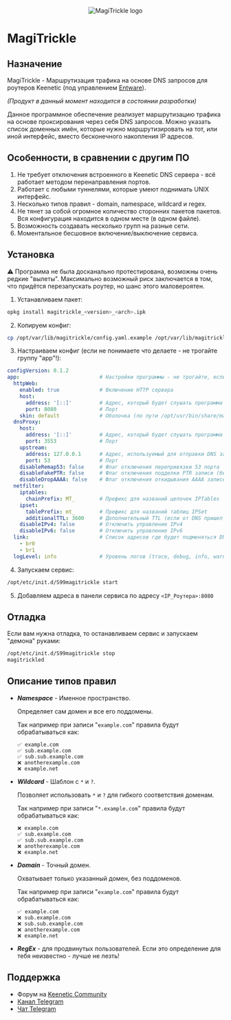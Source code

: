 <p align="center">
  <img src="https://raw.githubusercontent.com/Ponywka/MagiTrickle/develop/img/logo256.png" alt="MagiTrickle logo"/>
</p>

MagiTrickle
=======

## Назначение

MagiTrickle - Маршрутизация трафика на основе DNS запросов для роутеров Keenetic (под управлением [Entware](https://github.com/The-BB/Entware-Keenetic)).

*(Продукт в данный момент находится в состоянии разработки)*

Данное программное обеспечение реализует маршрутизацию трафика на основе проксирования через себя DNS запросов. Можно указать список доменных имён, которые нужно маршрутизировать на тот, или иной интерфейс, вместо бесконечного накопления IP адресов. 

## Особенности, в сравнении с другим ПО
1. Не требует отключения встроенного в Keenetic DNS сервера - всё работает методом перенаправления портов.
2. Работает с любыми туннелями, которые умеют поднимать UNIX интерфейс.
3. Несколько типов правил - domain, namespace, wildcard и regex.
4. Не тянет за собой огромное количество сторонних пакетов пакетов. Вся конфигурация находится в одном месте (в одном файле).
5. Возможность создавать несколько групп на разные сети.
6. Моментальное бесшовное включение/выключение сервиса.

## Установка
⚠️ Программа не была досканально протестирована, возможны очень редкие "вылеты". Максимально возможный риск заключается в том, что придётся перезапускать роутер, но шанс этого маловероятен.

1. Устанавливаем пакет:
```bash
opkg install magitrickle_<version>_<arch>.ipk
```
2. Копируем конфиг:
```bash
cp /opt/var/lib/magitrickle/config.yaml.example /opt/var/lib/magitrickle/config.yaml
```
3. Настраиваем конфиг (если не понимаете что делаете - не трогайте группу "app"!):
```yaml
configVersion: 0.1.2
app:                          # Настройки программы - не трогайте, если не знаете что к чему
  httpWeb:
    enabled: true             # Включение HTTP сервера
    host:
      address: '[::]'         # Адрес, который будет слушать программа для приёма HTTP запросов
      port: 8080              # Порт
    skin: default             # Оболочка (по пути /opt/usr/bin/share/magitrickle/skins)
  dnsProxy:
    host:
      address: '[::]'         # Адрес, который будет слушать программа для приёма DNS запросов
      port: 3553              # Порт
    upstream:
      address: 127.0.0.1      # Адрес, используемый для отправки DNS запросов
      port: 53                # Порт
    disableRemap53: false     # Флаг отключения перепривязки 53 порта
    disableFakePTR: false     # Флаг отключения подделки PTR записи (без неё есть проблемы, может быть будет исправлено в будущем)
    disableDropAAAA: false    # Флаг отключения откидывания AAAA записей
  netfilter:
    iptables:
      chainPrefix: MT_        # Префикс для названий цепочек IPTables
    ipset:
      tablePrefix: mt_        # Префикс для названий таблиц IPSet
      additionalTTL: 3600     # Дополнительный TTL (если от DNS пришел TTL 300, то к этому числу прибавится указанный TTL)
    disableIPv4: false        # Отключить управление IPv4
    disableIPv6: false        # Отключить управление IPv6
  link:                       # Список адресов где будет подменяться DNS
    - br0
    - br1
  logLevel: info              # Уровень логов (trace, debug, info, warn, error)
```
4. Запускаем сервис:
```bash
/opt/etc/init.d/S99magitrickle start
```
5. Добавляем адреса в панели сервиса по адресу `<IP_Роутера>:8080`

## Отладка
Если вам нужна отладка, то останавливаем сервис и запускаем "демона" руками:
```bash
/opt/etc/init.d/S99magitrickle stop
magitrickled
```

## Описание типов правил

*   _**Namespace**_ - Именное пространство.

    Определяет сам домен и все его поддомены.

    Так например при записи "`example.com`" правила будут обрабатываться как:

    ```
    ✅ example.com
    ✅ sub.example.com
    ✅ sub.sub.example.com
    ❌ anotherexample.com
    ❌ example.net
    ```

*   _**Wildcard**_ - Шаблон с `*` и `?`.

    Позволяет использовать `*` и `?` для гибкого соответствия доменам.

    Так например при записи "`*.example.com`" правила будут обрабатываться как:

    ```
    ❌ example.com
    ✅ sub.example.com
    ✅ sub.sub.example.com
    ❌ anotherexample.com
    ❌ example.net
    ```

*   _**Domain**_ - Точный домен.

    Охватывает только указанный домен, без поддоменов.

    Так например при записи "`example.com`" правила будут обрабатываться как:

    ```
    ✅ example.com
    ❌ sub.example.com
    ❌ sub.sub.example.com
    ❌ anotherexample.com
    ❌ example.net
    ```

*   _**RegEx**_ - для продвинутых пользователей. Если это определение для тебя неизвестно - лучше не лезть!

## Поддержка

* Форум на [Keenetic Community](https://forum.keenetic.ru/topic/20125-magitrickle)
* [Канал Telegram](https://t.me/MagiTrickle)
* [Чат Telegram](https://t.me/MagiTrickleChat)
